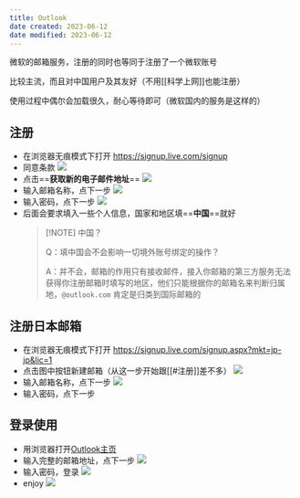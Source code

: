 ```yaml
---
title: Outlook
date created: 2023-06-12
date modified: 2023-06-12
---
```


微软的邮箱服务，注册的同时也等同于注册了一个微软账号

比较主流，而且对中国用户及其友好（不用[[科学上网]]也能注册）

使用过程中偶尔会加载很久，耐心等待即可（微软国内的服务是这样的）

## 注册

- 在浏览器无痕模式下打开 https://signup.live.com/signup
- 同意条款
	![](https://vercel-proxy.norah1to.com/proxy/raw.githubusercontent.com/NoraH1to/cdn/master/img/20230612203302.png)
- 点击==**获取新的电子邮件地址**==
	![](https://vercel-proxy.norah1to.com/proxy/raw.githubusercontent.com/NoraH1to/cdn/master/img/20230612203153.png)
- 输入邮箱名称，点下一步
	![](https://vercel-proxy.norah1to.com/proxy/raw.githubusercontent.com/NoraH1to/cdn/master/img/20230612203452.png)
- 输入密码，点下一步
	![](https://vercel-proxy.norah1to.com/proxy/raw.githubusercontent.com/NoraH1to/cdn/master/img/20230612203613.png)
- 后面会要求填入一些个人信息，国家和地区填==**中国**==就好
	> [!NOTE] 中国？
	> 
	> Q：填中国会不会影响一切境外账号绑定的操作？
	> 
	> A：并不会，邮箱的作用只有接收邮件，接入你邮箱的第三方服务无法获得你注册邮箱时填写的地区，他们只能根据你的邮箱名来判断归属地，`@outlook.com` 肯定是归类到国际邮箱的

## 注册日本邮箱

- 在浏览器无痕模式下打开 https://signup.live.com/signup.aspx?mkt=jp-jp&lic=1
- 点击图中按钮新建邮箱（从这一步开始跟[[#注册]]差不多）
	![](https://vercel-proxy.norah1to.com/proxy/raw.githubusercontent.com/NoraH1to/cdn/master/img/20230612211948.png)
- 输入邮箱名称，点下一步
	![](https://vercel-proxy.norah1to.com/proxy/raw.githubusercontent.com/NoraH1to/cdn/master/img/20230612212101.png)
- 输入密码，点下一步
## 登录使用

- 用浏览器打开[Outlook主页](https://outlook.live.com/)
- 输入完整的邮箱地址，点下一步
	![](https://vercel-proxy.norah1to.com/proxy/raw.githubusercontent.com/NoraH1to/cdn/master/img/20230612205728.png)
- 输入密码，登录
	![](https://vercel-proxy.norah1to.com/proxy/raw.githubusercontent.com/NoraH1to/cdn/master/img/20230612210443.png)
- enjoy
	![](https://vercel-proxy.norah1to.com/proxy/raw.githubusercontent.com/NoraH1to/cdn/master/img/20230612210745.png)

